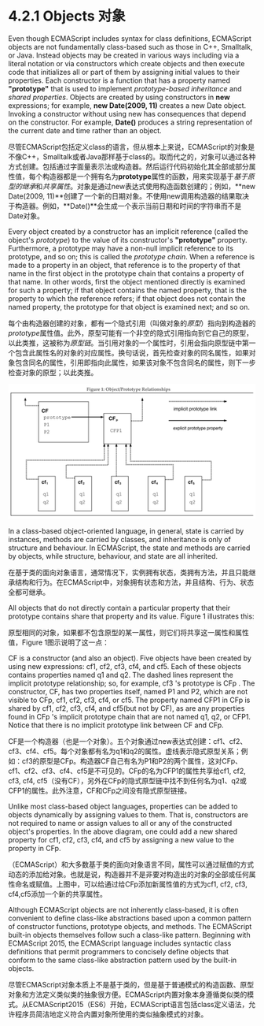 # 4.2.1 Objects 对象

Even though ECMAScript includes syntax for class definitions, ECMAScript objects are not fundamentally class-based such as those in C++, Smalltalk, or Java. Instead objects may be created in various ways including via a literal notation or via constructors which create objects and then execute code that initializes all or part of them by assigning initial values to their properties. Each constructor is a function that has a property named **"prototype"** that is used to implement *prototype-based inheritance* and *shared properties*. Objects are created by using constructors in **new** expressions; for example, **new Date(2009, 11)** creates a new Date object. Invoking a constructor without using new has consequences that depend on the constructor. For example, **Date()** produces a string representation of the current date and time rather than an object.

尽管ECMAScript包括定义class的语言，但从根本上来说，ECMAScript的对象是不像C++，Smalltalk或者Java那样基于class的。取而代之的，对象可以通过各种方式创建。包括通过字面量表示法或构造器。然后运行代码初始化其全部或部分属性值，每个构造器都是一个拥有名为**prototype**属性的函数，用来实现基于*基于原型的继承*和*共享属性*。对象是通过new表达式使用构造函数创建的；例如，**new Date(2009, 11)**创建了一个新的日期对象。不使用new调用构造器的结果取决于构造器。例如，**Date()**会生成一个表示当前日期和时间的字符串而不是Date对象。

Every object created by a constructor has an implicit reference (called the object's *prototype*) to the value of its constructor's **"prototype"** property. Furthermore, a prototype may have a non-null implicit reference to its prototype, and so on; this is called the *prototype chain*. When a reference is made to a property in an object, that reference is to the property of that name in the first object in the prototype chain that contains a property of that name. In other words, first the object mentioned directly is examined for such a property; if that object contains the named property, that is the property to which the reference refers; if that object does not contain the named property, the prototype for that object is examined next; and so on.

每个由构造器创建的对象，都有一个隐式引用（叫做对象的*原型*）指向到构造器的*prototype*属性值。此外，原型可能有一个非空的隐式引用指向到它自己的原型，以此类推，这被称为*原型链*。当引用对象的一个属性时，引用会指向原型链中第一个包含此属性名的对象的对应属性。换句话说，首先检查对象的同名属性，如果对象包含同名的属性，引用即指向此属性，如果该对象不包含同名的属性，则下一步检查对象的原型；以此类推。

![GitHub Logo](../images/4-2-1_1.png)

In a class-based object-oriented language, in general, state is carried by instances, methods are carried by classes, and inheritance is only of structure and behaviour. In ECMAScript, the state and methods are carried by objects, while structure, behaviour, and state are all inherited.

在基于类的面向对象语言，通常情况下，实例拥有状态，类拥有方法，并且只能继承结构和行为。在ECMAScript中，对象拥有状态和方法，并且结构、行为、状态全都可继承。

All objects that do not directly contain a particular property that their prototype contains share that property and its value. Figure 1 illustrates this:

原型相同的对象，如果都不包含原型的某一属性，则它们将共享这一属性和属性值，Figure 1图示说明了这一点：

CF is a constructor (and also an object). Five objects have been created by using new expressions: cf1, cf2, cf3, cf4, and cf5. Each of these objects contains properties named q1 and q2. The dashed lines represent the implicit prototype relationship; so, for example, cf3 's prototype is CFp . The constructor, CF, has two properties itself, named P1 and  P2, which are not visible to CFp, cf1, cf2, cf3, cf4, or cf5. The property named CFP1 in CFp is shared by cf1, cf2, cf3, cf4, and cf5(but not by CF), as are any properties found in CFp 's implicit prototype chain that are not named q1, q2, or CFP1. Notice that there is no implicit prototype link between CF and CFp.

CF是一个构造器（也是一个对象）。五个对象通过new表达式创建：cf1、cf2、cf3、cf4、cf5。每个对象都有名为q1和q2的属性。虚线表示隐式原型关系；例如：cf3的原型是CFp。构造器CF自己有名为P1和P2的两个属性，这对CFp、cf1、cf2、cf3、cf4、cf5是不可见的。CFp的名为CFP1的属性共享给cf1, cf2, cf3, cf4, cf5（没有CF），另外在CFp的隐式原型链中找不到任何名为q1、q2或CFP1的属性。此外注意，CF和CFp之间没有隐式原型链接。

Unlike most class-based object languages, properties can be added to objects dynamically by assigning values to them. That is, constructors are not required to name or assign values to all or any of the constructed object's properties. In the above diagram, one could add a new shared property for cf1, cf2, cf3, cf4, and cf5 by assigning a new value to the property in CFp.

（ECMAScript）和大多数基于类的面向对象语言不同，属性可以通过赋值的方式动态的添加给对象。也就是说，构造器并不是非要对构造出的对象的全部或任何属性命名或赋值。上图中，可以给通过给CFp添加新属性值的方式为cf1, cf2, cf3, cf4,cf5添加一个新的共享属性。

Although ECMAScript objects are not inherently class-based, it is often convenient to define class-like abstractions based upon a common pattern of constructor functions, prototype objects, and methods. The ECMAScript built-in objects themselves follow such a class-like pattern. Beginning with ECMAScript 2015, the ECMAScript language includes syntactic class definitions that permit programmers to concisely define objects that conform to the same class-like abstraction pattern used by the built-in objects.

尽管ECMAScript对象本质上不是基于类的，但是基于普通模式的构造函数、原型对象和方法定义类似类的抽象很方便。ECMAScript内置对象本身遵循类似类的模式。从ECMAScript2015（ES6）开始，ECMAScript语言包括class定义语法，允许程序员简洁地定义符合内置对象所使用的类似抽象模式的对象。